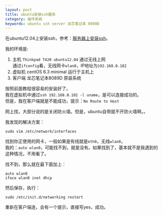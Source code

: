 ```yaml
---
layout: post
title: ubuntu安装ssh服务
category: 操作系统
keywords: ubuntu ssh server 龙芯笔记本 8089D
---
```


在ubuntu12.04上安装ssh，参考：[服务器上安装ssh](http://blog.istef.info/2008/10/02/setup-ssh-server-on-ubuntu-serverubuntu)。

我的环境是:

1. 主机  `Thinkpad T420 ubuntu12.04`    通过无线上网  
通过`ifconfig`看，无线网卡`wlan0`，IP地址为`192.168.0.102`
2. 虚拟机  centOS 6.3 minimal 运行于主机上  
3. 客户端  龙芯笔记本8089D  原装系统  

按照前面教程很容易的安装好了。  
我在虚拟机中通过`ssh 192.168.0.102 -l uname`，是可以连接成功的。  
但是，我在客户端就是不能成功，提示：`No Route to Host`

网上找，大部分说的是关闭防火墙。但是，ubuntu自带就不开防火墙啊。。

我发现的解决方案：

```
sudo vim /etc/network/interfaces
```

找到你正使用的网卡，一般如果是有线就是`eth0`，无线`wlan0`，  
我的：`auto wlan0`，可能找不到，就是没有。如果找到了，基本就不是我遇到的这种情况，不用看了。

找不到，那么就在最下面加上：  

```
auto wlan0
iface wlan0 inet dhcp
```

然后保存，执行： 
 
```
sudo /etc/init.d/networking restart
```

重新在客户端连，会有一个提示，直接写yes，成功。